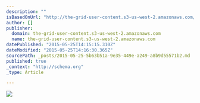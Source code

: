 ```yaml
---
description: ""
isBasedOnUrl: "http://the-grid-user-content.s3-us-west-2.amazonaws.com/b0e71242-a537-462c-a004-27f9886516f5.png"
author: []
publisher:
  domain: the-grid-user-content.s3-us-west-2.amazonaws.com
  name: the-grid-user-content.s3-us-west-2.amazonaws.com
datePublished: "2015-05-25T14:15:15.310Z"
dateModified: "2015-05-25T14:16:30.365Z"
sourcePath: _posts/2015-05-25-5b63b51a-9e35-449e-a249-a8b9d55571b2.md
published: true
_context: "http://schema.org"
_type: Article

---
```

![](http://the-grid-user-content.s3-us-west-2.amazonaws.com/b0e71242-a537-462c-a004-27f9886516f5.png)